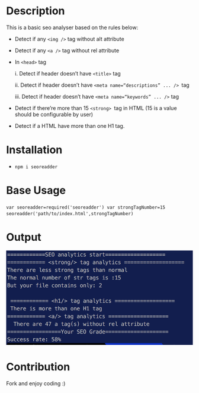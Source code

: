 # Description

This is a basic seo analyser based on the rules below:
-  Detect if any `<img />` tag without alt attribute
- Detect if any `<a />` tag without rel attribute
-  In `<head>` tag

   i. Detect if header doesn’t have `<title>` tag

   ii. Detect if header doesn’t have `<meta name=“descriptions” ... /> `tag

   iii. Detect if header doesn’t have `<meta name=“keywords” ... />` tag

-  Detect if there’re more than 15 `<strong> `tag in HTML (15 is a value should be configurable by user)

-  Detect if a HTML have more than one H1 tag.

# Installation

- `npm i seoreadder`

# Base Usage 

`var seoreadder=required('seoreadder')
var strongTagNumber=15
seoreadder('path/to/index.html',strongTagNumber)`

# Output

![Output image](docs/output.png)


# Contribution

Fork and enjoy coding :) 


